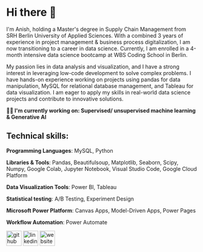# Hi there 👋
I'm Anish, holding a Master's degree in Supply Chain Management from SRH Berlin University of Applied Sciences. With a combined 3 years of experience in project management & business process digitalization, I am now transitioning to a career in data science. Currently, I am enrolled in a 4-month intensive data science bootcamp at WBS Coding School in Berlin.

My passion lies in data analysis and visualization, and I have a strong interest in leveraging low-code development to solve complex problems. I have hands-on experience working on projects using pandas for data manipulation, MySQL for relational database management, and Tableau for data visualization. I am eager to apply my skills in real-world data science projects and contribute to innovative solutions.

**👩‍💻 I'm currently working on: Supervised/ unsupervised machine learning & Generative AI**



## Technical skills:
**Programming Languages**: MySQL, Python

**Libraries & Tools**: Pandas, Beautifulsoup, Matplotlib, Seaborn, Scipy, Numpy, Google Colab, Jupyter Notebook, Visual Studio Code, Google Cloud Platform

**Data Visualization Tools**: Power BI, Tableau

**Statistical testing**: A/B Testing, Experiment Design

**Microsoft Power Platform**: Canvas Apps, Model-Driven Apps, Power Pages

**Workflow Automation**: Power Automate



  

  [<img src='https://cdn.jsdelivr.net/npm/simple-icons@3.0.1/icons/github.svg' alt='github' height='40'>](https://github.com/Anish-Shiralkar)  [<img src='https://cdn.jsdelivr.net/npm/simple-icons@3.0.1/icons/linkedin.svg' alt='linkedin' height='40'>](https://www.linkedin.com/in/https://www.linkedin.com/in/anish-shiralkar//)  [<img src='https://cdn.jsdelivr.net/npm/simple-icons@3.0.1/icons/icloud.svg' alt='website' height='40'>](https://anishshiralkar2796.wixsite.com/my-site-2) 
